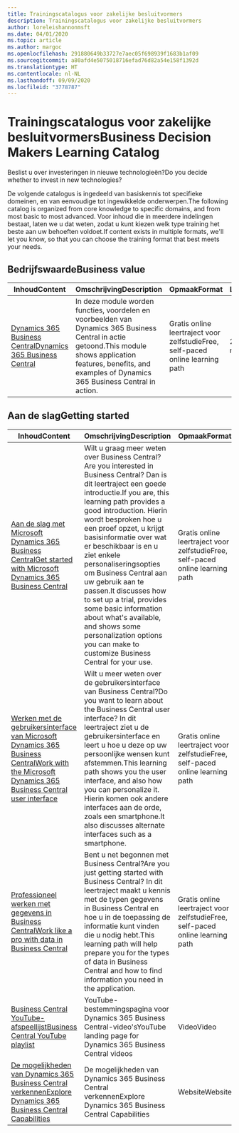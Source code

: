 ```yaml
---
title: Trainingscatalogus voor zakelijke besluitvormers
description: Trainingscatalogus voor zakelijke besluitvormers
author: loreleishannonmsft
ms.date: 04/01/2020
ms.topic: article
ms.author: margoc
ms.openlocfilehash: 291880649b33727e7aec05f698939f1683b1af09
ms.sourcegitcommit: a80afd4e5075018716efad76d82a54e158f1392d
ms.translationtype: HT
ms.contentlocale: nl-NL
ms.lasthandoff: 09/09/2020
ms.locfileid: "3778787"
---
```

# <a name="business-decision-makers-learning-catalog"></a><span data-ttu-id="6e350-103">Trainingscatalogus voor zakelijke besluitvormers</span><span class="sxs-lookup"><span data-stu-id="6e350-103">Business Decision Makers Learning Catalog</span></span>

<span data-ttu-id="6e350-104">Beslist u over investeringen in nieuwe technologieën?</span><span class="sxs-lookup"><span data-stu-id="6e350-104">Do you decide whether to invest in new technologies?</span></span>

<span data-ttu-id="6e350-105">De volgende catalogus is ingedeeld van basiskennis tot specifieke domeinen, en van eenvoudige tot ingewikkelde onderwerpen.</span><span class="sxs-lookup"><span data-stu-id="6e350-105">The following catalog is organized from core knowledge to specific domains, and from most basic to most advanced.</span></span> <span data-ttu-id="6e350-106">Voor inhoud die in meerdere indelingen bestaat, laten we u dat weten, zodat u kunt kiezen welk type training het beste aan uw behoeften voldoet.</span><span class="sxs-lookup"><span data-stu-id="6e350-106">If content exists in multiple formats, we'll let you know, so that you can choose the training format that best meets your needs.</span></span>  

## <a name="business-value"></a><span data-ttu-id="6e350-107">Bedrijfswaarde<a name="busvalue"></a></span><span class="sxs-lookup"><span data-stu-id="6e350-107">Business value<a name="busvalue"></a></span></span>

| <span data-ttu-id="6e350-108">Inhoud</span><span class="sxs-lookup"><span data-stu-id="6e350-108">Content</span></span>                                                                 | <span data-ttu-id="6e350-109">Omschrijving</span><span class="sxs-lookup"><span data-stu-id="6e350-109">Description</span></span>                                                                                                | <span data-ttu-id="6e350-110">Opmaak</span><span class="sxs-lookup"><span data-stu-id="6e350-110">Format</span></span>                                | <span data-ttu-id="6e350-111">Lengte</span><span class="sxs-lookup"><span data-stu-id="6e350-111">Length</span></span>     |
|----------------------------------------------------------------------------------------------------------------|------------------------------------------------------------------------------------------------------------|---------------------------------------|------------|
| [<span data-ttu-id="6e350-112">Dynamics 365 Business Central</span><span class="sxs-lookup"><span data-stu-id="6e350-112">Dynamics 365 Business Central</span></span>](https://docs.microsoft.com/learn/modules/dynamics-365-business-central/) | <span data-ttu-id="6e350-113">In deze module worden functies, voordelen en voorbeelden van Dynamics 365 Business Central in actie getoond.</span><span class="sxs-lookup"><span data-stu-id="6e350-113">This module shows application features, benefits, and examples of Dynamics 365 Business Central in action.</span></span> | <span data-ttu-id="6e350-114">Gratis online leertraject voor zelfstudie</span><span class="sxs-lookup"><span data-stu-id="6e350-114">Free, self-paced online learning path</span></span> | <span data-ttu-id="6e350-115">24 minuten</span><span class="sxs-lookup"><span data-stu-id="6e350-115">24 minutes</span></span> |

## <a name="getting-started"></a><span data-ttu-id="6e350-116">Aan de slag<a name="get-started"></a></span><span class="sxs-lookup"><span data-stu-id="6e350-116">Getting started<a name="get-started"></a></span></span>

| <span data-ttu-id="6e350-117">Inhoud</span><span class="sxs-lookup"><span data-stu-id="6e350-117">Content</span></span>                                                                                                                             | <span data-ttu-id="6e350-118">Omschrijving</span><span class="sxs-lookup"><span data-stu-id="6e350-118">Description</span></span>                                                                                                                                                                                                                                                                                      | <span data-ttu-id="6e350-119">Opmaak</span><span class="sxs-lookup"><span data-stu-id="6e350-119">Format</span></span>                                | <span data-ttu-id="6e350-120">Lengte</span><span class="sxs-lookup"><span data-stu-id="6e350-120">Length</span></span>             |
|------------------------------------------------------------------------------------------------------------------------------------------------------------------------------|--------------------------------------------------------------------------------------------------------------------------------------------------------------------------------------------------------------------------------------------------------------------------------------------------|---------------------------------------|--------------------|
| [<span data-ttu-id="6e350-121">Aan de slag met Microsoft Dynamics 365 Business Central</span><span class="sxs-lookup"><span data-stu-id="6e350-121">Get started with Microsoft Dynamics 365 Business Central</span></span>](https://docs.microsoft.com/learn/paths/get-started-dynamics-365-business-central/)                          | <span data-ttu-id="6e350-122">Wilt u graag meer weten over Business Central?</span><span class="sxs-lookup"><span data-stu-id="6e350-122">Are you interested in Business Central?</span></span> <span data-ttu-id="6e350-123">Dan is dit leertraject een goede introductie.</span><span class="sxs-lookup"><span data-stu-id="6e350-123">If you are, this learning path provides a good introduction.</span></span> <span data-ttu-id="6e350-124">Hierin wordt besproken hoe u een proef opzet, u krijgt basisinformatie over wat er beschikbaar is en u ziet enkele personaliseringsopties om Business Central aan uw gebruik aan te passen.</span><span class="sxs-lookup"><span data-stu-id="6e350-124">It discusses how to set up a trial, provides some basic information about what's available, and shows some personalization options you can make to customize Business Central for your use.</span></span> | <span data-ttu-id="6e350-125">Gratis online leertraject voor zelfstudie</span><span class="sxs-lookup"><span data-stu-id="6e350-125">Free, self-paced online learning path</span></span> | <span data-ttu-id="6e350-126">3 uur, 4 minuten</span><span class="sxs-lookup"><span data-stu-id="6e350-126">3 hours 4 minutes</span></span>  |
| [<span data-ttu-id="6e350-127">Werken met de gebruikersinterface van Microsoft Dynamics 365 Business Central</span><span class="sxs-lookup"><span data-stu-id="6e350-127">Work with the Microsoft Dynamics 365 Business Central user interface</span></span>](https://docs.microsoft.com/learn/paths/work-with-user-interface-dynamics-365-business-central/) | <span data-ttu-id="6e350-128">Wilt u meer weten over de gebruikersinterface van Business Central?</span><span class="sxs-lookup"><span data-stu-id="6e350-128">Do you want to learn about the Business Central user interface?</span></span> <span data-ttu-id="6e350-129">In dit leertraject ziet u de gebruikersinterface en leert u hoe u deze op uw persoonlijke wensen kunt afstemmen.</span><span class="sxs-lookup"><span data-stu-id="6e350-129">This learning path shows you the user interface, and also how you can personalize it.</span></span> <span data-ttu-id="6e350-130">Hierin komen ook andere interfaces aan de orde, zoals een smartphone.</span><span class="sxs-lookup"><span data-stu-id="6e350-130">It also discusses alternate interfaces such as a smartphone.</span></span>                                                                               | <span data-ttu-id="6e350-131">Gratis online leertraject voor zelfstudie</span><span class="sxs-lookup"><span data-stu-id="6e350-131">Free, self-paced online learning path</span></span> | <span data-ttu-id="6e350-132">2 uur, 27 minuten</span><span class="sxs-lookup"><span data-stu-id="6e350-132">2 hours 27 minutes</span></span> |
| [<span data-ttu-id="6e350-133">Professioneel werken met gegevens in Business Central</span><span class="sxs-lookup"><span data-stu-id="6e350-133">Work like a pro with data in Business Central</span></span>](https://docs.microsoft.com/learn/paths/work-pro-data-dynamics-365-business-central)                                    | <span data-ttu-id="6e350-134">Bent u net begonnen met Business Central?</span><span class="sxs-lookup"><span data-stu-id="6e350-134">Are you just getting started with Business Central?</span></span> <span data-ttu-id="6e350-135">In dit leertraject maakt u kennis met de typen gegevens in Business Central en hoe u in de toepassing de informatie kunt vinden die u nodig hebt.</span><span class="sxs-lookup"><span data-stu-id="6e350-135">This learning path will help prepare you for the types of data in Business Central and how to find information you need in the application.</span></span>                                                                                                  | <span data-ttu-id="6e350-136">Gratis online leertraject voor zelfstudie</span><span class="sxs-lookup"><span data-stu-id="6e350-136">Free, self-paced online learning path</span></span> | <span data-ttu-id="6e350-137">2 uur, 27 minuten</span><span class="sxs-lookup"><span data-stu-id="6e350-137">2 hours 27 minutes</span></span> |
| [<span data-ttu-id="6e350-138">Business Central YouTube-afspeellijst</span><span class="sxs-lookup"><span data-stu-id="6e350-138">Business Central YouTube playlist</span></span>](https://www.youtube.com/playlist?list=PLcakwueIHoT-wVFPKUtmxlqcG1kJ0oqq4)                                                                | <span data-ttu-id="6e350-139">YouTube-bestemmingspagina voor Dynamics 365 Business Central-video's</span><span class="sxs-lookup"><span data-stu-id="6e350-139">YouTube landing page for Dynamics 365 Business Central videos</span></span>                                                                                                                                                                                                                                    | <span data-ttu-id="6e350-140">Video</span><span class="sxs-lookup"><span data-stu-id="6e350-140">Video</span></span>                                 |                    |
| [<span data-ttu-id="6e350-141">De mogelijkheden van Dynamics 365 Business Central verkennen</span><span class="sxs-lookup"><span data-stu-id="6e350-141">Explore Dynamics 365 Business Central Capabilities</span></span>](https://dynamics.microsoft.com/business-central/capabilities/)                                                    | <span data-ttu-id="6e350-142">De mogelijkheden van Dynamics 365 Business Central verkennen</span><span class="sxs-lookup"><span data-stu-id="6e350-142">Explore Dynamics 365 Business Central Capabilities</span></span>                                                                                                                                                                                                                                               | <span data-ttu-id="6e350-143">Website</span><span class="sxs-lookup"><span data-stu-id="6e350-143">Website</span></span>                               |                    |
